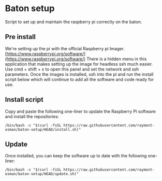 # Baton setup

Script to set up and maintain the raspberry pi correctly on the baton.

## Pre install

We're setting up the pi with the official Raspberry pi Imager.
[https://www.raspberrypi.org/software/](https://www.raspberrypi.org/software/)
There is a hidden menu in this application that makes setting up the image for headless ssh much easier. Use cmd + shift + x to open this panel and set the network and ssh parameters. Once the images is installed, ssh into the pi and run the install script below which will continue to add all the software and code ready for use.

## Install script

Copy and paste the following one-liner to update the Raspberry Pi software and install the repositories:

```console
/bin/bash -c "$(curl -fsSL https://raw.githubusercontent.com/raymont-osman/baton-setup/HEAD/install.sh)"
```

## Update

Once installed, you can keep the software up to date with the following one-liner:

```console
/bin/bash -c "$(curl -fsSL https://raw.githubusercontent.com/raymont-osman/baton-setup/HEAD/update.sh)"
```

